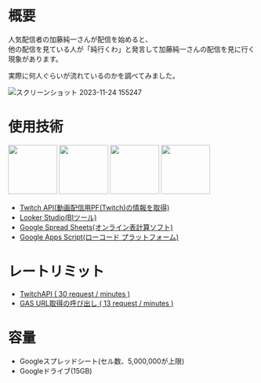 # 概要
人気配信者の加藤純一さんが配信を始めると、  
他の配信を見ている人が「純行くわ」と発言して加藤純一さんの配信を見に行く現象があります。

実際に何人ぐらいが流れているのかを調べてみました。

![スクリーンショット 2023-11-24 155247](https://github.com/mukuno-mikan/jun-ikuwa/assets/151359967/eefb7b57-dfd3-45b4-90bb-453b0057a603)


# 使用技術
<img src="https://cdn.icon-icons.com/icons2/2699/PNG/512/twitch_tile_logo_icon_170382.png"  height="100"><!-- https://icon-icons.com/icon/twitch-tile-logo/170382 -->
<img src="https://cdn.icon-icons.com/icons2/3912/PNG/512/looker_logo_icon_247812.png"  height="100"><!-- https://icon-icons.com/icon/looker-logo/247812 -->
<img src="https://cdn.icon-icons.com/icons2/152/PNG/128/spreadsheets_21737.png"  height="100"><!-- https://icon-icons.com/icon/spreadsheets/20289 -->
<img src="https://cdn.icon-icons.com/icons2/2642/PNG/512/google_script_apps_logo_icon_159351.png"  height="100"><!-- https://icon-icons.com/icon/google-script-apps-logo/159351 -->


- [Twitch API(動画配信用PF(Twitch)の情報を取得)](https://dev.twitch.tv/docs/api/)
- [Looker Studio(BIツール)](https://www.plan-b.co.jp/blog/seo/31762/)
- [Google Spread Sheets(オンライン表計算ソフト)](https://www.stock-app.info/media/spreadsheet/)
- [Google Apps Script(ローコード プラットフォーム)](https://satori.marketing/marketing-blog/gas-introduction/)




# レートリミット
- [TwitchAPI ( 30 request / minutes )](https://dev.twitch.tv/docs/extensions/frontend-api-usage/#rate-limits)
- [GAS URL取得の呼び出し ( 13 request / minutes )](https://developers.google.com/apps-script/guides/services/quotas?hl=ja)

# 容量
- Googleスプレッドシート(セル数、5,000,000が上限)
- Googleドライブ(15GB)
